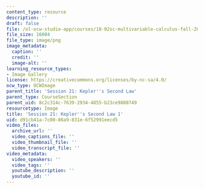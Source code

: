 ```yaml
---
content_type: resource
description: ''
draft: false
file: /ol-ocw-studio-app/courses/18-02sc-multivariable-calculus-fall-2010/d91cb41a7c0086a9831e6f52991eecd5_MIT18_02SC_L6Brds_9.png
file_size: 16004
file_type: image/png
image_metadata:
  caption: ''
  credit: ''
  image-alt: ''
learning_resource_types:
- Image Gallery
license: https://creativecommons.org/licenses/by-nc-sa/4.0/
ocw_type: OCWImage
parent_title: 'Session 21: Kepler''s Second Law'
parent_type: CourseSection
parent_uid: 8c2c314c-7639-2934-4855-b23ce9880749
resourcetype: Image
title: 'Session 21: Kepler''s Second Law 1'
uid: d91cb41a-7c00-86a9-831e-6f52991eecd5
video_files:
  archive_url: ''
  video_captions_file: ''
  video_thumbnail_file: ''
  video_transcript_file: ''
video_metadata:
  video_speakers: ''
  video_tags: ''
  youtube_description: ''
  youtube_id: ''
---
```

